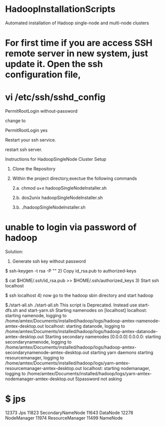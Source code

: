 # HadoopInstallationScripts
Automated installation of Hadoop single-node and multi-node clusters


# For first time if you are access SSH remote server in new system, just update it. Open the ssh configuration file,

# vi /etc/ssh/sshd_config
PermitRootLogin without-password

change to

PermitRootLogin yes

Restart your ssh service.

restart ssh server.





Instructions for HadoopSingleNode Cluster Setup

1.  Clone the Repository

2.  Within the project directory,exectue the following commands

    2.a.  chmod u+x hadoopSingleNodeInstaller.sh

    2.b.  dos2unix hadoopSingleNodeInstaller.sh

    3.b.  ./hadoopSingleNodeInstaller.sh



# unable to login via password of hadoop


Solution:

1) Generate ssh key without password

$ ssh-keygen -t rsa -P ""
2) Copy id_rsa.pub to authorized-keys

$  cat $HOME/.ssh/id_rsa.pub >> $HOME/.ssh/authorized_keys
3) Start ssh localhost

$ ssh localhost
4) now go to the hadoop sbin directory and start hadoop

$./start-all.sh 
./start-all.sh
This script is Deprecated. Instead use start-dfs.sh and start-yarn.sh
Starting namenodes on [localhost]
localhost: starting namenode, logging to /home/amtex/Documents/installed/hadoop/logs/hadoop-amtex-namenode-amtex-desktop.out
localhost: starting datanode, logging to /home/amtex/Documents/installed/hadoop/logs/hadoop-amtex-datanode-amtex-desktop.out
Starting secondary namenodes [0.0.0.0]
0.0.0.0: starting secondarynamenode, logging to /home/amtex/Documents/installed/hadoop/logs/hadoop-amtex-secondarynamenode-amtex-desktop.out
starting yarn daemons
starting resourcemanager, logging to /home/amtex/Documents/installed/hadoop/logs/yarn-amtex-resourcemanager-amtex-desktop.out
localhost: starting nodemanager, logging to /home/amtex/Documents/installed/hadoop/logs/yarn-amtex-nodemanager-amtex-desktop.out
5)password not asking

# $ jps 
12373 Jps
11823 SecondaryNameNode
11643 DataNode
12278 NodeManager
11974 ResourceManager
11499 NameNode
